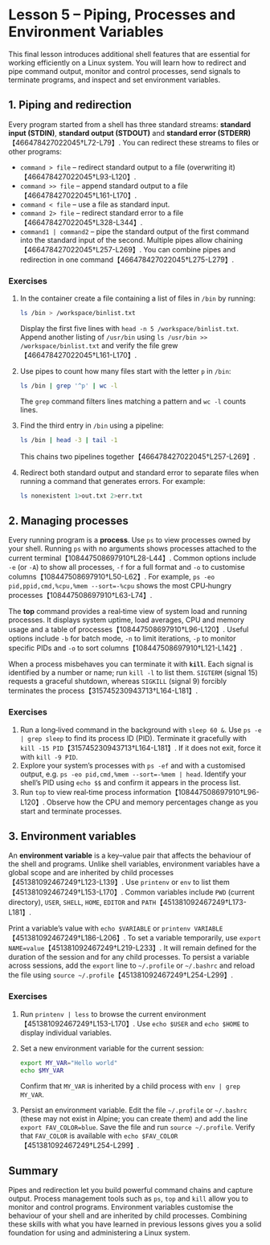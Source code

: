 # Lesson 5 – Piping, Processes and Environment Variables

This final lesson introduces additional shell features that are essential for working efficiently on a Linux system.  You will learn how to redirect and pipe command output, monitor and control processes, send signals to terminate programs, and inspect and set environment variables.

## 1. Piping and redirection

Every program started from a shell has three standard streams: **standard input (STDIN)**, **standard output (STDOUT)** and **standard error (STDERR)**【466478427022045†L72-L79】.  You can redirect these streams to files or other programs:

- `command > file` – redirect standard output to a file (overwriting it)【466478427022045†L93-L120】.
- `command >> file` – append standard output to a file【466478427022045†L161-L170】.
- `command < file` – use a file as standard input.
- `command 2> file` – redirect standard error to a file【466478427022045†L328-L344】.
- `command1 | command2` – pipe the standard output of the first command into the standard input of the second.  Multiple pipes allow chaining【466478427022045†L257-L269】.  You can combine pipes and redirection in one command【466478427022045†L275-L279】.

### Exercises

1. In the container create a file containing a list of files in `/bin` by running:

   ```sh
   ls /bin > /workspace/binlist.txt
   ```

   Display the first five lines with `head -n 5 /workspace/binlist.txt`.  Append another listing of `/usr/bin` using `ls /usr/bin >> /workspace/binlist.txt` and verify the file grew【466478427022045†L161-L170】.

2. Use pipes to count how many files start with the letter `p` in `/bin`:

   ```sh
   ls /bin | grep '^p' | wc -l
   ```

   The `grep` command filters lines matching a pattern and `wc -l` counts lines.

3. Find the third entry in `/bin` using a pipeline:

   ```sh
   ls /bin | head -3 | tail -1
   ```

   This chains two pipelines together【466478427022045†L257-L269】.

4. Redirect both standard output and standard error to separate files when running a command that generates errors.  For example:

   ```sh
   ls nonexistent 1>out.txt 2>err.txt
   ```

## 2. Managing processes

Every running program is a **process**.  Use `ps` to view processes owned by your shell.  Running `ps` with no arguments shows processes attached to the current terminal【108447508697910†L28-L44】.  Common options include `-e` (or `-A`) to show all processes, `-f` for a full format and `-o` to customise columns【108447508697910†L50-L62】.  For example, `ps -eo pid,ppid,cmd,%cpu,%mem --sort=-%cpu` shows the most CPU‑hungry processes【108447508697910†L63-L74】.

The **top** command provides a real‑time view of system load and running processes.  It displays system uptime, load averages, CPU and memory usage and a table of processes【108447508697910†L96-L120】.  Useful options include `-b` for batch mode, `-n` to limit iterations, `-p` to monitor specific PIDs and `-o` to sort columns【108447508697910†L121-L142】.

When a process misbehaves you can terminate it with **`kill`**.  Each signal is identified by a number or name; run `kill -l` to list them.  `SIGTERM` (signal 15) requests a graceful shutdown, whereas `SIGKILL` (signal 9) forcibly terminates the process【315745230943713†L164-L181】.

### Exercises

1. Run a long‑lived command in the background with `sleep 60 &`.  Use `ps -e | grep sleep` to find its process ID (PID).  Terminate it gracefully with `kill -15 PID`【315745230943713†L164-L181】.  If it does not exit, force it with `kill -9 PID`.
2. Explore your system’s processes with `ps -ef` and with a customised output, e.g. `ps -eo pid,cmd,%mem --sort=-%mem | head`.  Identify your shell’s PID using `echo $$` and confirm it appears in the process list.
3. Run `top` to view real‑time process information【108447508697910†L96-L120】.  Observe how the CPU and memory percentages change as you start and terminate processes.

## 3. Environment variables

An **environment variable** is a key–value pair that affects the behaviour of the shell and programs.  Unlike shell variables, environment variables have a global scope and are inherited by child processes【451381092467249†L123-L139】.  Use `printenv` or `env` to list them【451381092467249†L153-L170】.  Common variables include `PWD` (current directory), `USER`, `SHELL`, `HOME`, `EDITOR` and `PATH`【451381092467249†L173-L181】.

Print a variable’s value with `echo $VARIABLE` or `printenv VARIABLE`【451381092467249†L186-L206】.  To set a variable temporarily, use `export NAME=value`【451381092467249†L219-L233】.  It will remain defined for the duration of the session and for any child processes.  To persist a variable across sessions, add the `export` line to `~/.profile` or `~/.bashrc` and reload the file using `source ~/.profile`【451381092467249†L254-L299】.

### Exercises

1. Run `printenv | less` to browse the current environment【451381092467249†L153-L170】.  Use `echo $USER` and `echo $HOME` to display individual variables.
2. Set a new environment variable for the current session:

   ```sh
   export MY_VAR="Hello world"
   echo $MY_VAR
   ```

   Confirm that `MY_VAR` is inherited by a child process with `env | grep MY_VAR`.

3. Persist an environment variable.  Edit the file `~/.profile` or `~/.bashrc` (these may not exist in Alpine; you can create them) and add the line `export FAV_COLOR=blue`.  Save the file and run `source ~/.profile`.  Verify that `FAV_COLOR` is available with `echo $FAV_COLOR`【451381092467249†L254-L299】.

## Summary

Pipes and redirection let you build powerful command chains and capture output.  Process management tools such as `ps`, `top` and `kill` allow you to monitor and control programs.  Environment variables customise the behaviour of your shell and are inherited by child processes.  Combining these skills with what you have learned in previous lessons gives you a solid foundation for using and administering a Linux system.
